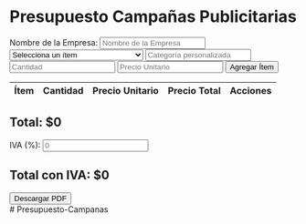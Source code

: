 <!DOCTYPE html>
<html lang="es">
<head>
    <meta charset="UTF-8">
    <meta name="viewport" content="width=device-width, initial-scale=1.0">
    <title>Presupuesto Campañas Publicitarias</title>
    <link rel="stylesheet" href="styles.css">
</head>
<body>
    <div class="container">
        <h1>Presupuesto Campañas Publicitarias</h1>
        <label for="company-name">Nombre de la Empresa:</label>
        <input type="text" id="company-name" placeholder="Nombre de la Empresa">
        <div id="item-form">
            <select id="preset-items">
                <option value="" disabled selected>Selecciona un ítem</option>
                <option value="Diseño de estrategia publicitaria">Diseño de estrategia publicitaria</option>
                <option value="Publicidad en redes sociales">Publicidad en redes sociales</option>
                <option value="Publicidad en Google">Publicidad en Google</option>
                <option value="Diseño gráfico">Diseño gráfico</option>
                <option value="Producción de video">Producción de video</option>
                <option value="Email marketing">Email marketing</option>
                <option value="Publicidad en televisión">Publicidad en televisión</option>
                <option value="Publicidad en radio">Publicidad en radio</option>
                <option value="Publicidad en periódicos">Publicidad en periódicos</option>
                <option value="Publicidad en revistas">Publicidad en revistas</option>
                <option value="Publicidad exterior (vallas, banners)">Publicidad exterior (vallas, banners)</option>
            </select>
            <input type="text" id="custom-category" placeholder="Categoría personalizada">
            <input type="number" id="item-quantity" placeholder="Cantidad">
            <input type="number" id="item-cost" placeholder="Precio Unitario">
            <button id="add-item">Agregar Ítem</button>
        </div>
        <table id="item-table">
            <thead>
                <tr>
                    <th>Ítem</th>
                    <th>Cantidad</th>
                    <th>Precio Unitario</th>
                    <th>Precio Total</th>
                    <th>Acciones</th>
                </tr>
            </thead>
            <tbody id="item-list">
                <!-- Lista de ítems agregados aparecerá aquí -->
            </tbody>
        </table>
        <div id="total-container">
            <h2>Total: $<span id="total-cost">0</span></h2>
            <div>
                <label for="iva-percentage">IVA (%): </label>
                <input type="number" id="iva-percentage" placeholder="0" min="0">
            </div>
            <h2>Total con IVA: $<span id="total-cost-iva">0</span></h2>
        </div>
        <button id="download-pdf">Descargar PDF</button>
    </div>
    <!-- Incluir las bibliotecas -->
    <script src="https://cdnjs.cloudflare.com/ajax/libs/xlsx/0.17.4/xlsx.full.min.js"></script>
    <script src="https://cdnjs.cloudflare.com/ajax/libs/jspdf/2.4.0/jspdf.umd.min.js"></script>
    <script src="https://cdnjs.cloudflare.com/ajax/libs/html2pdf.js/0.9.2/html2pdf.bundle.min.js"></script>
    <script src="script.js"></script>
</body>
</html>
# Presupuesto-Campanas
